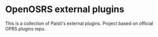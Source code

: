 # OpenOSRS external plugins

This is a collection of Paisti's external plugins. Project based on official OPRS plugins repo.
